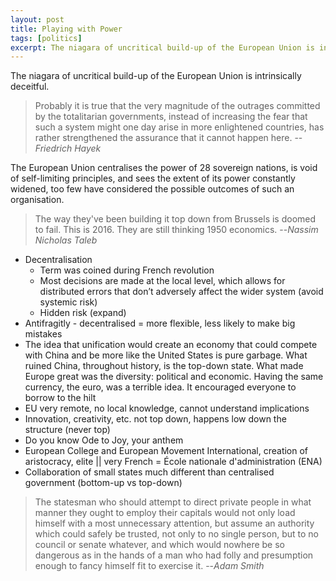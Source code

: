 ```yaml
---
layout: post
title: Playing with Power
tags: [politics]
excerpt: The niagara of uncritical build-up of the European Union is intrinsically deceitful.
---
```


The niagara of uncritical build-up of the European Union is intrinsically deceitful.

> Probably it is true that the very magnitude of the outrages committed by the totalitarian governments, instead of increasing the fear that such a system might one day arise in more enlightened countries, has rather strengthened the assurance that it cannot happen here.
> --<cite>Friedrich Hayek</cite>

The European Union centralises the power of 28 sovereign nations, is void of self-limiting principles, and sees the extent of its power constantly widened, too few have considered the possible outcomes of such an organisation.

> The way they've been building it top down from Brussels is doomed to fail. This is 2016. They are still thinking 1950 economics.
> --<cite>Nassim Nicholas Taleb</cite>

* Decentralisation
    - Term was coined during French revolution
    - Most decisions are made at the local level, which allows for distributed errors that don’t adversely affect the wider system (avoid systemic risk)
    - Hidden risk (expand)
* Antifragitly - decentralised = more flexible, less likely to make big mistakes
* The idea that unification would create an economy that could compete with China and be more like the United States is pure garbage. What ruined China, throughout history, is the top-down state. What made Europe great was the diversity: political and economic. Having the same currency, the euro, was a terrible idea. It encouraged everyone to borrow to the hilt
* EU very remote, no local knowledge, cannot understand implications
* Innovation, creativity, etc. not top down, happens low down the structure (never top)
* Do you know Ode to Joy, your anthem
* European College and European Movement International, creation of aristocracy, elite || very French = École nationale d'administration (ENA)
* Collaboration of small states much different than centralised government (bottom-up vs top-down)

> The statesman who should attempt to direct private people in what manner they ought to employ their capitals would not only load himself with a most unnecessary attention, but assume an authority which could safely be trusted, not only to no single person, but to no council or senate whatever, and which would nowhere be so dangerous as in the hands of a man who had folly and presumption enough to fancy himself fit to exercise it.
> --<cite>Adam Smith</cite>

